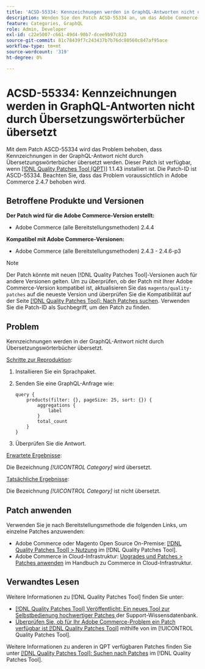 ```yaml
---
title: 'ACSD-55334: Kennzeichnungen werden in GraphQL-Antworten nicht durch Übersetzungswörterbücher übersetzt'
description: Wenden Sie den Patch ACSD-55334 an, um das Adobe Commerce-Problem zu beheben, dass Kennzeichnungen in der GraphQL-Antwort nicht durch Übersetzungswörterbücher übersetzt werden.
feature: Categories, GraphQL
role: Admin, Developer
exl-id: c22e5007-c661-49d4-90b7-dcee9b97c823
source-git-commit: 81c78439f7c243437b7b76dc80560c847af95ace
workflow-type: tm+mt
source-wordcount: '319'
ht-degree: 0%

---
```


# ACSD-55334: Kennzeichnungen werden in GraphQL-Antworten nicht durch Übersetzungswörterbücher übersetzt

Mit dem Patch ASCD-55334 wird das Problem behoben, dass Kennzeichnungen in der GraphQL-Antwort nicht durch Übersetzungswörterbücher übersetzt werden. Dieser Patch ist verfügbar, wenn [[!DNL Quality Patches Tool (QPT)]](https://experienceleague.adobe.com/en/docs/commerce-knowledge-base/kb/announcements/commerce-announcements/magento-quality-patches-released-new-tool-to-self-serve-quality-patches) 1.1.43 installiert ist. Die Patch-ID ist ASCD-55334. Beachten Sie, dass das Problem voraussichtlich in Adobe Commerce 2.4.7 behoben wird.

## Betroffene Produkte und Versionen

**Der Patch wird für die Adobe Commerce-Version erstellt:**

* Adobe Commerce (alle Bereitstellungsmethoden) 2.4.4

**Kompatibel mit Adobe Commerce-Versionen:**

* Adobe Commerce (alle Bereitstellungsmethoden) 2.4.3 - 2.4.6-p3

>[!NOTE]
>
>Der Patch könnte mit neuen [!DNL Quality Patches Tool]-Versionen auch für andere Versionen gelten. Um zu überprüfen, ob der Patch mit Ihrer Adobe Commerce-Version kompatibel ist, aktualisieren Sie das `magento/quality-patches` auf die neueste Version und überprüfen Sie die Kompatibilität auf der Seite [[!DNL Quality Patches Tool]: Nach Patches suchen](https://experienceleague.adobe.com/tools/commerce-quality-patches/index.html). Verwenden Sie die Patch-ID als Suchbegriff, um den Patch zu finden.

## Problem

Kennzeichnungen werden in der GraphQL-Antwort nicht durch Übersetzungswörterbücher übersetzt.

<u>Schritte zur Reproduktion</u>:

1. Installieren Sie ein Sprachpaket.
1. Senden Sie eine GraphQL-Anfrage wie:

   ```GrapQL
   query {
       products(filter: {}, pageSize: 25, sort: {}) {
           aggregations {
               label
           }
           total_count
       }
   }
   ```

1. Überprüfen Sie die Antwort.

<u>Erwartete Ergebnisse</u>:

Die Bezeichnung *[!UICONTROL Category]* wird übersetzt.

<u>Tatsächliche Ergebnisse</u>:

Die Bezeichnung *[!UICONTROL Category]* ist nicht übersetzt.

## Patch anwenden

Verwenden Sie je nach Bereitstellungsmethode die folgenden Links, um einzelne Patches anzuwenden:

* Adobe Commerce oder Magento Open Source On-Premise: [[!DNL Quality Patches Tool] > Nutzung](/help/tools/quality-patches-tool/usage.md) im [!DNL Quality Patches Tool].
* Adobe Commerce in Cloud-Infrastruktur: [Upgrades und Patches > Patches anwenden](https://experienceleague.adobe.com/docs/commerce-cloud-service/user-guide/develop/upgrade/apply-patches.html) im Handbuch zu Commerce in Cloud-Infrastruktur.

## Verwandtes Lesen

Weitere Informationen zu [!DNL Quality Patches Tool] finden Sie unter:

* [[!DNL Quality Patches Tool] Veröffentlicht: Ein neues Tool zur Selbstbedienung hochwertiger Patches ](https://experienceleague.adobe.com/en/docs/commerce-knowledge-base/kb/announcements/commerce-announcements/magento-quality-patches-released-new-tool-to-self-serve-quality-patches) der Support-Wissensdatenbank.
* [Überprüfen Sie, ob für Ihr Adobe Commerce-Problem ein Patch verfügbar ist [!DNL Quality Patches Tool]](/help/tools/quality-patches-tool/patches-available-in-qpt/check-patch-for-magento-issue-with-magento-quality-patches.md) mithilfe von im [!UICONTROL Quality Patches Tool].


Weitere Informationen zu anderen in QPT verfügbaren Patches finden Sie unter [[!DNL Quality Patches Tool]: Suchen nach Patches](https://experienceleague.adobe.com/tools/commerce-quality-patches/index.html) im [!DNL Quality Patches Tool].
